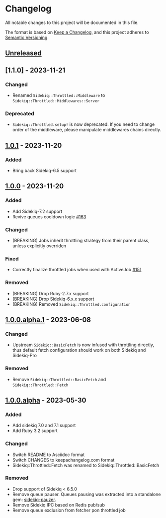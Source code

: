 # Changelog

All notable changes to this project will be documented in this file.

The format is based on [Keep a Changelog](https://keepachangelog.com/en/1.1.0/),
and this project adheres to [Semantic Versioning](https://semver.org/spec/v2.0.0.html).


## [Unreleased]

## [1.1.0] - 2023-11-21

### Changed

- Renamed `Sidekiq::Throttled::Middleware` to `Sidekiq::Throttled::Middlewares::Server`

### Deprecated

- `Sidekiq::Throttled.setup!` is now deprecated. If you need to change order of
  the middleware, please manipulate middlewares chains directly.


## [1.0.1] - 2023-11-20

### Added

- Bring back Sidekiq-6.5 support


## [1.0.0] - 2023-11-20

### Added

- Add Sidekiq-7.2 support
- Revive queues cooldown logic
  [#163](https://github.com/ixti/sidekiq-throttled/pull/163)

### Changed

- (BREAKING) Jobs inherit throttling strategy from their parent class, unless
  explicitly overriden

### Fixed

- Correctly finalize throttled jobs when used with ActiveJob
  [#151](https://github.com/ixti/sidekiq-throttled/pull/151)

### Removed

- (BREAKING) Drop Ruby-2.7.x support
- (BREAKING) Drop Sidekiq-6.x.x support
- (BREAKING) Removed `Sidekiq::Throttled.configuration`


## [1.0.0.alpha.1] - 2023-06-08

### Changed

- Upstream `Sidekiq::BasicFetch` is now infused with throttling directly,
  thus default fetch configuration should work on both Sidekiq and Sidekiq-Pro


### Removed

- Remove `Sidekiq::Throttled::BasicFetch` and `Sidekiq::Throttled::Fetch`


## [1.0.0.alpha] - 2023-05-30

### Added

- Add sidekiq 7.0 and 7.1 support
- Add Ruby 3.2 support


### Changed

- Switch README to Asciidoc format
- Switch CHANGES to keepachangelog.com format
- Sidekiq::Throttled::Fetch was renamed to Sidekiq::Throttled::BasicFetch


### Removed

- Drop support of Sidekiq < 6.5.0
- Remove queue pauser. Queues pausing was extracted into a standalone gem:
  [sidekiq-pauzer](https://gitlab.com/ixti/sidekiq-pauzer).
- Remove Sidekiq IPC based on Redis pub/sub
- Remove queue exclusion from fetcher pon throttled job


[unreleased]: https://github.com/ixti/sidekiq-throttled/compare/v1.1.0...main
[1,1.0]: https://github.com/ixti/sidekiq-throttled/compare/v1.0.1...v1.1.0
[1.0.1]: https://github.com/ixti/sidekiq-throttled/compare/v1.0.0...v1.0.1
[1.0.0]: https://github.com/ixti/sidekiq-throttled/compare/v1.0.0.alpha.1...v1.0.0
[1.0.0.alpha.1]: https://github.com/ixti/sidekiq-throttled/compare/v1.0.0.alpha...v1.0.0.alpha.1
[1.0.0.alpha]: https://github.com/ixti/sidekiq-throttled/compare/v0.16.1...v1.0.0.alpha
